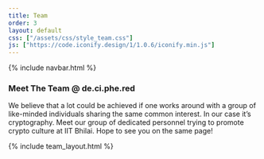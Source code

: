 ```yaml
---
title: Team
order: 3
layout: default
css: ["/assets/css/style_team.css"]
js: ["https://code.iconify.design/1/1.0.6/iconify.min.js"]
---
```


{% include navbar.html %}

<div class="spacer-small"></div>
<h3 class="heading">Meet The Team @ de.ci.phe.red</h3>
We believe that a lot could be achieved if one works around with a group of like-minded individuals sharing the same common interest.
In our case it’s cryptography. Meet our group of dedicated personnel trying to promote crypto culture at IIT Bhilai.
Hope to see you on the same page!

{% include team_layout.html %}
